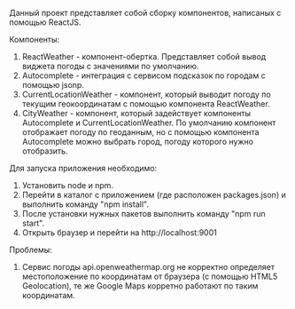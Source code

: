 Данный проект представляет собой сборку компонентов, написаных с помощью ReactJS. 

Компоненты:
1. ReactWeather - компонент-обертка. Представляет собой вывод виджета погоды с значениями по умолчанию.
2. Autocomplete - интеграция с сервисом подсказок по городам с помощью jsonp.
3. CurrentLocationWeather - компонент, который выводит погоду по текущим геокоординатам с помощью компонента ReactWeather.
4. CityWeather - компонент, который задействует компоненты Autocomplete и CurrentLocationWeather. По умолчанию компонент отображает погоду по геоданным, но с помощью компонента Autocomplete можно выбрать город, погоду которого нужно отобразить.

Для запуска приложения необходимо:
1. Установить node и npm.
2. Перейти в каталог с приложением (где расположен packages.json) и выполнить команду "npm install".
3. После установки нужных пакетов выполнить команду "npm run start".
4. Открыть браузер и перейти на http://localhost:9001

Проблемы:
1. Сервис погоды api.openweathermap.org не корректно определяет местоположение по координатам от браузера (с помощью HTML5 Geolocation), те же Google Maps корретно работают по таким координатам.